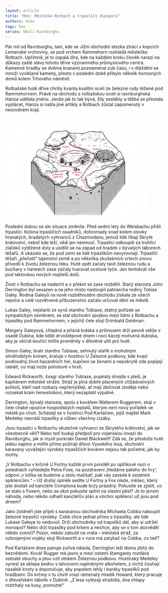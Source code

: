 ```yaml
---
layout: article
title: "Hex: Městečko Rotbach a trpasličí diaspora"
authors: Hike
tags: hex
series: Okolí Ravnburghu
---
```


Pár mil od Ravnburghu, tam, kde se Jižní obchodní stezka ztrácí v kopcích Lemanské vrchoviny, se pod vrchem Rammehorn rozkládá městečko Rotbach. Upřímně, je to ospalá díra, kde na každém kroku člověk narazí na důkazy zašlé slávy tohoto dříve významného průmyslového centra. Kamenné hradby se dvěma branami poznamenal zub času, i v dláždění se množí vyviklané kameny, přesto v poslední době přibylo několik honosných domů kolem Trhového náměstí.

Rotbašské hutě dříve chrlily kvanta kvalitní oceli ze železné rudy těžené pod Rammehornem. Právě na obchodu s rotbašskou ocelí si ravnburghská Hanza udělala jméno. Jenže jak to tak bývá, žíly zeslábly a těžba se přestala vyplácet, Hanza si našla jiné artikly a Rotbach zůstal zapomenutý v neúrodném kraji.

![](hike-opt.jpg)

Poslední dobou se ale situace změnila. Před sedmi lety do Weisbachu přišli trpaslíci. Kolona trpasličích osadníků, dohromady snad kolem stovky hranatých, bradatých vyhnanců z Chazmodanu, jemuž lidé říkají Skryté království, neboť kde leží, vědí jen nemnozí. Trpaslíci odkoupili za truhlici zlaťáků vytěžené doly a usídlili se na západ od hradeb v bývalých táborech těžařů. A ukázalo se, že pod zemí se lidé trpaslíkům nevyrovnají. Trpasličí těžaři „přečetli“ tajemství země a po několika zkušebních vrtech znovu přivedli k životu železnou řeku. Hutě opět začaly tavit železnou rudu a buchary v hamrech zase začaly tvarovat ocelové tyče. Jen tentokrát vše pod taktovkou nových majitelů dolů.

Život v Rotbachu se nadechl a o překot se zase rozběhl. Starý starosta John Derrington byl sesazen a na jeho místo nastoupil patriarcha rodiny Tobias Galey. Rodina Galeyů na nově rozběhnutém obchodu získala ze všech nejvíce a celé rozvětvené příbuzenstvo začalo určovat dění ve městě.

Lukas Galey, nejstarší ze synů starého Tobiase, statný pořízek se sympatickým úsměvem, se stal obchodní spojkou mezi lidmi z Rotbachu a trpaslíky pod Rammehornem, v jejichž čele stojí Grimbald Geldman.

Margery Galeyová, chladná a přísná kráska s pršinosem drží pevně otěže v osadě Dubina, kde lidští drvoštěpové dnem i nocí kácejí mohutná dubiska, aby je věčně kouřící milíře proměnily v dřevěné uhlí pro hutě.

Simon Galey, bratr starého Tobiase, sehnutý stařík s mohutným shněhobílým knírem, kraluje v hostinci U Železné podkovy, kde kvasí podloudný život hazardních her, kupčení se ženami a nepokrytě zde popíjejí rabiáti, co mají nože pohotově v hrsti.

Edward Rickworth, švagr starého Tobiase, pupkatý strejda s pleší, je kapitánem městské stráže. Stráž je plná dobře placených ctižádostivých pořezů, kteří nad rozkazy nepřemýšlejí, ať mají zbičovat zloděje nebo rozsekat krám řemeslníkovi, který nezaplatil výpalné.

Derrington, bývalý starosta, spolu s kovářem Walterem Ruggerem, stojí v čele chabé opozice hospodských reptalů, kterým není nový pořádek ve městě po chuti. Scházejí se v hostinci Pod Kartáčem, jejíž majitel Mark Medeley nesnáší trpaslíky a vůbec všechny cizáky.

Jsou trpaslíci v Rotbachu skutečně vyhnanci ze Skrytého království, jak se všeobecně věří? Nebo teď budují předpolí pro vojenskou invazi do Ravnburghu, jak si myslí purkrabí Daniel Blackwell? Zdá se, že přestože hutě jedou naplno a milíře přímo požírají dřevo Vysokého lesa, obchodní karavany vyvážející výrobky trpasličích kováren nejsou tak početné, jak by mohly.

„V Rotbachu v krčmě U Fortny každé první pondělí po úplňkové noci o polednách vyhledejte Petra Foxe, na pozdravení ‚hledáme páteho do hry‘, odpoví ‚v tolika se budeme u stolu mačkat‘, pak vás zavede k ostatním spiklencům.“ – Už druhý úplněk sedíte U Fortny a Fox nikde, měšec, který jste dostali od kancléře Comptona bude brzy prázdný. Pokusíte se zjistit, co se stalo s Foxem, nebo se úkol pokusíte splnit na vlastní pěst? Je to jenom náhoda, nebo někdo odhalil kancléřův plán a všichni spiklenci už jsou pod drnem?

Jako žoldnéři jste přijeli s karavanou obchodníka Michaela Cobba nakoupit železné trpasličí výrobky. Cobb chce jednat přímo s tr­paslíky, ale lidé Lukase Galeye to nedovolí. Drží obchodníky od trapslíků dál, aby si udržel monopol? Nebo drží trpaslíky pod krkem a nechce, aby se o tom dozvěděl někdo zvenčí? Pozor, nekdo zabušil na vrata – městská stráž, za ozbrojenými vojáky stojí Rickworth a v ruce má zatykač na Cobba, co teď?

Pod Kartáčem dnes panuje zuřivá nálada, Derrington leží doma zbitý do bezvědomí. Kovář Rugger má jasno a mezi ostatní štamgasty rozdává ostnaté obuchy a jdou vzít útokem Železnou podkovu. Hostinský Medeley vynesl ze sklepa bednu s lahvicemi naplněnými alkoholem, z nichž čouhají nasáklé knoty a doporučuje, aby popelem lehly i baráky trpaslíků pod hradbami. Do krčmy v tu chvíli vrazí ramenatý mladík Howard, který pracuje v dřevařském táboře v Dubině: „Z lesa vylézají strašidla, dva chlapy roztrhaly na kusy, pomozte!“
